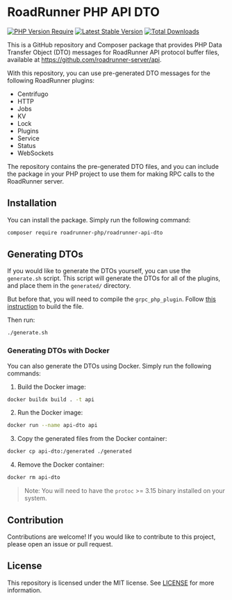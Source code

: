 # RoadRunner PHP API DTO

[![PHP Version Require](https://poser.pugx.org/roadrunner-php/roadrunner-api-dto/require/php)](https://packagist.org/packages/roadrunner-php/roadrunner-api-dto)
[![Latest Stable Version](https://poser.pugx.org/roadrunner-php/roadrunner-api-dto/v/stable)](https://packagist.org/packages/roadrunner-php/roadrunner-api-dto)
[![Total Downloads](https://poser.pugx.org/roadrunner-php/roadrunner-api-dto/downloads)](https://packagist.org/packages/roadrunner-php/roadrunner-api-dto)

This is a GitHub repository and Composer package that provides PHP Data Transfer Object (DTO) messages for RoadRunner
API protocol buffer files, available at <https://github.com/roadrunner-server/api>.

With this repository, you can use pre-generated DTO messages for the following RoadRunner plugins:

- Centrifugo
- HTTP
- Jobs
- KV
- Lock
- Plugins
- Service
- Status
- WebSockets

The repository contains the pre-generated DTO files, and you can include the package in your PHP project to use them for
making RPC calls to the RoadRunner server.

## Installation

You can install the package. Simply run the following command:

```bash
composer require roadrunner-php/roadrunner-api-dto
```

## Generating DTOs

If you would like to generate the DTOs yourself, you can use the `generate.sh` script. This script will generate the
DTOs for all of the plugins, and place them in the `generated/` directory.

But before that, you will need to compile the `grpc_php_plugin`. Follow [this instruction](https://github.com/grpc/grpc/blob/master/src/php/README.md#grpc_php_plugin-protoc-plugin) to build the file.

Then run:

```bash
./generate.sh
```

### Generating DTOs with Docker

You can also generate the DTOs using Docker. Simply run the following commands:

1. Build the Docker image:

```bash
docker buildx build . -t api
```

2. Run the Docker image:

```bash
docker run --name api-dto api
```

3. Copy the generated files from the Docker container:

```bash
docker cp api-dto:/generated ./generated
```

4. Remove the Docker container:

```bash
docker rm api-dto
```

> Note: You will need to have the `protoc` >= 3.15 binary installed on your system.

## Contribution

Contributions are welcome! If you would like to contribute to this project, please open an issue or pull request.

## License

This repository is licensed under the MIT license. See [LICENSE](./LICENSE) for more information.
